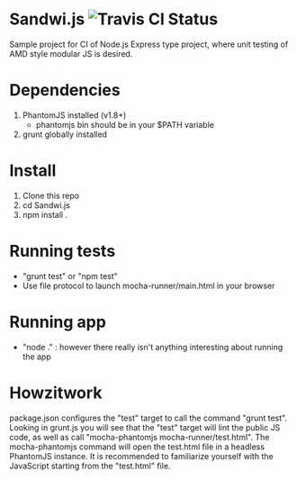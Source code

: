 Sandwi.js ![Travis CI Status](https://api.travis-ci.org/grawk/Sandwi.js.png)
=========

Sample project for CI of Node.js Express type project, where unit testing of AMD style modular JS is desired.

Dependencies
============
1. PhantomJS installed (v1.8+)
    - phantomjs bin should be in your $PATH variable
2. grunt globally installed

Install
=======
1. Clone this repo
2. cd Sandwi.js
3. npm install .

Running tests
=============
- "grunt test" or "npm test"
- Use file protocol to launch mocha-runner/main.html in your browser

Running app
===========
- "node ." : however there really isn't anything interesting about running the app

Howzitwork
==========
package.json configures the "test" target to call the command "grunt test". Looking in grunt.js you will see that the "test" target 
will lint the public JS code, as well as call "mocha-phantomjs mocha-runner/test.html". The mocha-phantomjs command will open the 
test.html file in a headless PhantomJS instance. It is recommended to familiarize yourself 
with the JavaScript starting from the "test.html" file.
